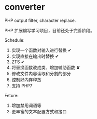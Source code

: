 # converter
PHP output filter, character replace.

PHP 扩展编写学习项目，目前还处于完善阶段。

Schedule:

1. 实现一个函数对输入进行替换 ✔
2. 实现直接在输出时替换 ✔
3. ZTS ✔
4. 将替换函数改成类、增加辅助函数 ✘
5. 修改文件内容读取和分割的部分
6. 控制好内存释放
7. 支持 PHP7

Feture:

1. 增加禁用词语等
2. 更丰富的文本配置方式和接口
